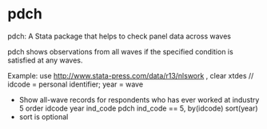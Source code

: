 # pdch
pdch: A Stata package that helps to check panel data across waves 

pdch shows observations from all waves if the specified condition is satisfied at any waves.

Example:
use http://www.stata-press.com/data/r13/nlswork , clear
xtdes // idcode = personal identifier; year = wave

* Show all-wave records for respondents who has ever worked at industry 5
order idcode year ind_code
pdch ind_code == 5, by(idcode) sort(year)
* sort is optional
